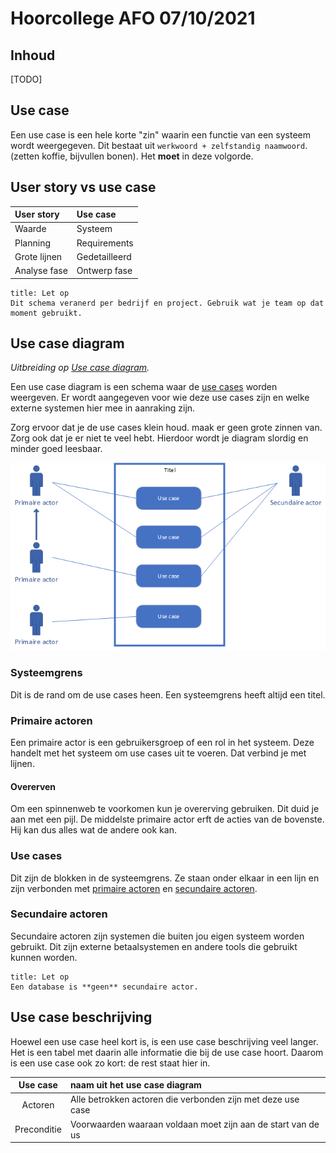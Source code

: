 # Hoorcollege AFO 07/10/2021

## Inhoud

[TODO]

## Use case

Een use case is een hele korte "zin" waarin een functie van een systeem wordt weergegeven. Dit bestaat uit `werkwoord + zelfstandig naamwoord`. (zetten koffie, bijvullen bonen). Het **moet** in deze volgorde.

## User story vs use case

| User story   | Use case      |
| :----------- | :------------ |
| Waarde       | Systeem       |
| Planning     | Requirements  |
| Grote lijnen | Gedetailleerd |
| Analyse fase | Ontwerp fase  |

```ad-warning
title: Let op
Dit schema veranerd per bedrijf en project. Gebruik wat je team op dat moment gebruikt.
```

## Use case diagram

_Uitbreiding op [Use case diagram](AFO-2021-10-05-W.md#Use%20case%20diagram)._

Een use case diagram is een schema waar de [use cases](#Use%20case) worden weergeven. Er wordt aangegeven voor wie deze use cases zijn en welke externe systemen hier mee in aanraking zijn.

Zorg ervoor dat je de use cases klein houd. maak er geen grote zinnen van. Zorg ook dat je er niet te veel hebt. Hierdoor wordt je diagram slordig en minder goed leesbaar.

![](../../assets/afo/2021-10-07/use-case-diagram.png)

### Systeemgrens

Dit is de rand om de use cases heen. Een systeemgrens heeft altijd een titel.

### Primaire actoren

Een primaire actor is een gebruikersgroep of een rol in het systeem. Deze handelt met het systeem om use cases uit te voeren. Dat verbind je met lijnen.

#### Overerven

Om een spinnenweb te voorkomen kun je overerving gebruiken. Dit duid je aan met een pijl. De middelste primaire actor erft de acties van de bovenste. Hij kan dus alles wat de andere ook kan.

### Use cases

Dit zijn de blokken in de systeemgrens. Ze staan onder elkaar in een lijn en zijn verbonden met [primaire actoren](#Primaire%20actoren) en [secundaire actoren](#Secundaire%20actoren).

### Secundaire actoren

Secundaire actoren zijn systemen die buiten jou eigen systeem worden gebruikt. Dit zijn externe betaalsystemen en andere tools die gebruikt kunnen worden.

```ad-warning
title: Let op
Een database is **geen** secundaire actor.
```

## Use case beschrijving

Hoewel een use case heel kort is, is een use case beschrijving veel langer. Het is een tabel met daarin alle informatie die bij de use case hoort. Daarom is een use case ook zo kort: de rest staat hier in.

|  Use case   | naam uit het use case diagram                               |
|:-----------:|:----------------------------------------------------------- |
|   Actoren   | Alle betrokken actoren die verbonden zijn met deze use case |
| Preconditie | Voorwaarden waaraan voldaan moet zijn aan de start van de us                                                            |
